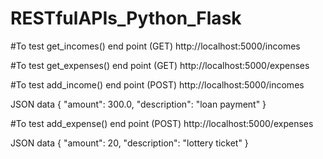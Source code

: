 # RESTfulAPIs_Python_Flask

#To test get_incomes() end point (GET)
http://localhost:5000/incomes
  
  
#To test get_expenses() end point (GET)
http://localhost:5000/expenses
  
  
#To test add_income() end point (POST)
http://localhost:5000/incomes
  
  JSON data 
  {
         "amount": 300.0,
        "description": "loan payment"
  }

#To test add_expense() end point (POST)
http://localhost:5000/expenses
  
  JSON data 
  {
     "amount": 20,
      "description": "lottery ticket"
  }
  
  
